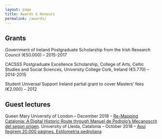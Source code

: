 ```yaml
---
layout: page
title: Awards & Honours
permalink: /awards/
---
```


## Grants

Government of Ireland Postgraduate Scholarship from the Irish Research Council (€50.000) – 2015-2017 

CACSSS Postgraduate Excellence Scholarship, College of Arts, Celtic Studies and Social Sciences, University College Cork, Ireland (€5.770) – 2014-2015

Student Universal Support Ireland partial grant to cover Masters’ fees (€2.000) – 2012

## Guest lectures

Queen Mary University of London – December 2018 – [Re-Mapping Catalonia: A Digital Historic Route through Manuel de Pedrolo’s Mecanoscrit del segon origen](https://ccsqmul.com/queen-mary-catalan-seminars/).
University of Lleida, Catalonia – October 2018 – [Avui llegirem 20.000 pàgines. Estilometria pedroliana](http://www.catedramariustorres.udl.cat/activitats/conferencies.php#conf_13)
